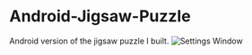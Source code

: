 Android-Jigsaw-Puzzle
=====================

Android version of the jigsaw puzzle I built.
![Settings Window](https://raw.github.com/julesbond007/Android-Jigsaw-Puzzle/master/docs/homepage.png)